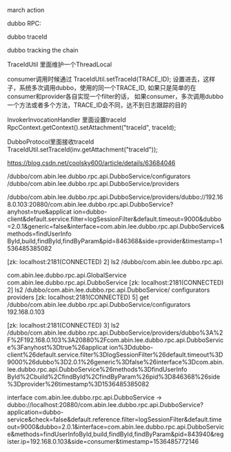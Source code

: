 march action

dubbo RPC:

dubbo traceId

dubbo tracking the chain

TraceIdUtil 里面维护一个ThreadLocal<String>

consumer调用时候通过
TraceIdUtil.setTraceId(TRACE_ID);
设置进去，这样子，系统多次调用dubbo，使用的同一个TRACE_ID,  如果只是简单的在consumer和provider各自实现一个filter的话，
如果consumer，多次调用dubbo一个方法或者多个方法，TRACE_ID会不同，达不到日志跟踪的目的


InvokerInvocationHandler 里面设置traceId
RpcContext.getContext().setAttachment("traceId", traceId);

DubboProtocol里面接收traceId
TraceIdUtil.setTraceId(inv.getAttachment("traceId"));



https://blog.csdn.net/coolsky600/article/details/63684046



/dubbo/com.abin.lee.dubbo.rpc.api.DubboService/configurators
/dubbo/com.abin.lee.dubbo.rpc.api.DubboService/providers

/dubbo/com.abin.lee.dubbo.rpc.api.DubboService/providers/dubbo://192.168.0.103:20880/com.abin.lee.dubbo.rpc.api.DubboService?anyhost=true&applicat
ion=dubbo-client&default.service.filter=logSessionFilter&default.timeout=9000&dubbo=2.0.1&generic=false&interface=com.abin.lee.dubbo.rpc.api.DubboService&methods=findUserInfo
ById,build,findById,findByParam&pid=846368&side=provider&timestamp=1536485385082
















[zk: localhost:2181(CONNECTED) 2] ls2 /dubbo/com.abin.lee.dubbo.rpc.api.

com.abin.lee.dubbo.rpc.api.GlobalService   com.abin.lee.dubbo.rpc.api.DubboService
[zk: localhost:2181(CONNECTED) 2] ls2 /dubbo/com.abin.lee.dubbo.rpc.api.DubboService/
configurators   providers
[zk: localhost:2181(CONNECTED) 5] get /dubbo/com.abin.lee.dubbo.rpc.api.DubboService/configurators
192.168.0.103

[zk: localhost:2181(CONNECTED) 3] ls2 /dubbo/com.abin.lee.dubbo.rpc.api.DubboService/providers/dubbo%3A%2F%2F192.168.0.103%3A20880%2Fcom.abin.lee.dubbo.rpc.api.DubboService%3Fanyhost%3Dtrue%26applicat
ion%3Ddubbo-client%26default.service.filter%3DlogSessionFilter%26default.timeout%3D9000%26dubbo%3D2.0.1%26generic%3Dfalse%26interface%3Dcom.abin.lee.dubbo.rpc.api.DubboService%26methods%3DfindUserInfo
ById%2Cbuild%2CfindById%2CfindByParam%26pid%3D846368%26side%3Dprovider%26timestamp%3D1536485385082



interface com.abin.lee.dubbo.rpc.api.DubboService ->
dubbo://localhost:20880/com.abin.lee.dubbo.rpc.api.DubboService?application=dubbo-service&check=false&default.reference.filter=logSessionFilter&default.timeout=9000&dubbo=2.0.1&interface=com.abin.lee.dubbo.rpc.api.DubboService&methods=findUserInfoById,build,findById,findByParam&pid=843940&register.ip=192.168.0.103&side=consumer&timestamp=1536485772146